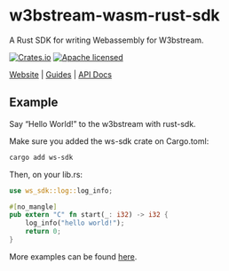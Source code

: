 # w3bstream-wasm-rust-sdk

A Rust SDK for writing Webassembly for W3bstream.

[![Crates.io][crates-badge]][crates-url]
[![Apache licensed][apache-badge]][apache-url]

[crates-badge]: https://img.shields.io/crates/v/ws-sdk.svg
[crates-url]: https://crates.io/crates/ws-sdk
[apache-badge]: https://img.shields.io/badge/License-Apache_2.0-blue.svg
[apache-url]: https://github.com/tokio-rs/tokio/blob/master/LICENSE

[Website](https://w3bstream.com/) |
[Guides](https://docs.w3bstream.com/) |
[API Docs](https://docs.rs/ws-sdk/latest/ws_sdk/)




## Example

Say “Hello World!” to the w3bstream with rust-sdk.

Make sure you added the ws-sdk crate on Cargo.toml:

```sh
cargo add ws-sdk
```
Then, on your lib.rs:

```rust
use ws_sdk::log::log_info;

#[no_mangle]
pub extern "C" fn start(_: i32) -> i32 {
    log_info("hello world!");
    return 0;
}
```

More examples can be found [here][examples]. 

[examples]: https://github.com/machinefi/w3bstream-wasm-rust-sdk/tree/main/examples
